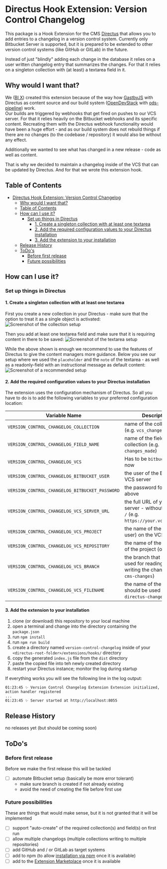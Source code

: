 # Directus Hook Extension: Version Control Changelog

This package is a Hook Extension for the CMS [Directus](https://directus.io) that allows you to add entries to a changelog in a version control system. Currently only Bitbucket Server is supported, but it is prepared to be extended to other version control systems (like GitHub or GitLab) in the future.

Instead of just "blindly" adding each change in the database it relies on a user written changelog entry that summarizes the changes. For that it relies on a singleton collection with (at least) a textarea field in it.

## Why would I want that?

We ([BI X](https://www.bix-digital.com)) created this extension because of the way how [GastbyJS](https://www.gatsbyjs.com/) with Directus as content source and our build system ([OpenDevStack](https://www.opendevstack.org/) with [ods-pipeline](https://github.com/opendevstack/ods-pipeline)) work.  
Our builds are triggered by webhooks that get fired on pushes to our VCS server. For that it relies heavily on the Bitbucket webhooks and its specific content. Recreating them with the Directus webhook functionality would have been a huge effort - and as our build system does not rebuild things if there are no changes (to the codebase / repository) it would also be without any effect.

Additionally we wanted to see what has changed in a new release - code as well as content.

That is why we decided to maintain a changelog inside of the VCS that can be updated by Directus. And for that we wrote this extension hook.

## Table of Contents

- [Directus Hook Extension: Version Control Changelog](#directus-hook-extension-version-control-changelog)
	- [Why would I want that?](#why-would-i-want-that)
	- [Table of Contents](#table-of-contents)
	- [How can I use it?](#how-can-i-use-it)
		- [Set up things in Directus](#set-up-things-in-directus)
			- [1. Create a singleton collection with at least one textarea](#1-create-a-singleton-collection-with-at-least-one-textarea)
			- [2. Add the required configuration values to your Directus installation](#2-add-the-required-configuration-values-to-your-directus-installation)
			- [3. Add the extension to your installation](#3-add-the-extension-to-your-installation)
	- [Release History](#release-history)
	- [ToDo's](#todos)
		- [Before first release](#before-first-release)
		- [Future possibilities](#future-possibilities)

## How can I use it?

### Set up things in Directus

#### 1. Create a singleton collection with at least one textarea

First you create a new collection in your Directus - make sure that the option to treat it as a single object is activated:
![Screenshot of the collection setup](documentation/images/create_collection.png)

Then you add at least one textarea field and make sure that it is requiring content in there to be saved:
![Screenshot of the textarea setup](documentation/images/create_field.png)

While the above shown is enough we recommend to use the features of Directus to give the content managers more guidance. Below you see our setup where we used the `placeholder` and the `note` of the textarea - as well as a readonly-field with an instructional message as default content:
![Screenshot of a recommended setup](documentation/images/recommended_collection.png)

#### 2. Add the required configuration values to your Directus installation

The extension uses the configuration mechanism of Directus. So all you have to do is to add the following variables to your preferred configuration location:

| Variable Name | Description |
|---------------|-------------|
| `VERSION_CONTROL_CHANGELOG_COLLECTION` | name of the collection (e.g. `vcs_changelog`) |
| `VERSION_CONTROL_CHANGELOG_FIELD_NAME` | name of the field in teh collection (e.g. `changes_made`) |
| `VERSION_CONTROL_CHANGELOG_VCS` | Has to be `bitbucket` for now |
| `VERSION_CONTROL_CHANGELOG_BITBUCKET_USER` | the user of the Bitbucket VCS server |
| `VERSION_CONTROL_CHANGELOG_BITBUCKET_PASSWORD` | the password for teh user above |
| `VERSION_CONTROL_CHANGELOG_VCS_SERVER_URL` | the full URL of your VCS server - without a trailing `/` (e.g. `https://your.vcs.example`) |
| `VERSION_CONTROL_CHANGELOG_VCS_PROJECT` | the name of the project (or user) on the VCS server |
| `VERSION_CONTROL_CHANGELOG_VCS_REPOSITORY` | the name of the repository of the project (or user) |
| `VERSION_CONTROL_CHANGELOG_VCS_BRANCH` | the branch that should be used for reading and writing the changelog (e.g. `cms-changes`) |
| `VERSION_CONTROL_CHANGELOG_VCS_FILENAME` | the name of the file that should be used (e.g. `directus-changelog.md`) |

#### 3. Add the extension to your installation

1. clone (or download) this repository to your local machine
1. open a terminal and change into the directory containing the `package.json`
1. run `npm install`
1. run `npm run build`
1. create a directory named `version-control-changelog` inside of your `<directus-root-folder>/extensions/hooks/` directory
1. copy the generated `index.js` file from the `dist` directory
1. paste the copied file into teh newly created directory
1. restart your Directus instance; monitor the log during startup

If everything works you will see the following line in the log output:

```log
01:23:45 ✨ Version Control Changelog Extension Extension initialized, action handler registered
...
01:23:45 ✨ Server started at http://localhost:8055
```

## Release History

no releases yet (but should be coming soon)

## ToDo's

### Before first release

Before we make the first release this will be tackled

- [ ] automate Bitbucket setup (basically be more error tolerant)
  - make sure branch is created if not already existing
  - avoid the need of creating the file before first use

### Future possibilities

These are things that would make sense, but it is not granted that it will be implemented

- [ ] support "auto-create" of the required collection(s) and field(s) on first run
- [ ] allow multiple changelogs (multiple collections writing to multiple repositories)
- [ ] add GitHub and / or GitLab as target systems
- [ ] add to npm (to allow [installation via npm](https://directus.io/road-map/#q1-2022) once it is available)
- [ ] add to the [Extension Marketplace]((https://directus.io/road-map/#q2-2022)) once it is available
